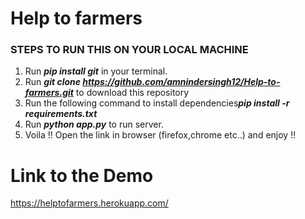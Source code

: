 # Help to farmers

### STEPS TO RUN THIS ON YOUR LOCAL MACHINE 

1. Run ***pip install git*** in your terminal.
2. Run ***git clone https://github.com/amnindersingh12/Help-to-farmers.git***  to download this repository
3. Run the following command to install dependencies***pip install -r requirements.txt***
4. Run ***python app.py*** to run server.
5. Voila !! Open the link in browser (firefox,chrome etc..) and enjoy !!


# Link to the Demo
https://helptofarmers.herokuapp.com/
